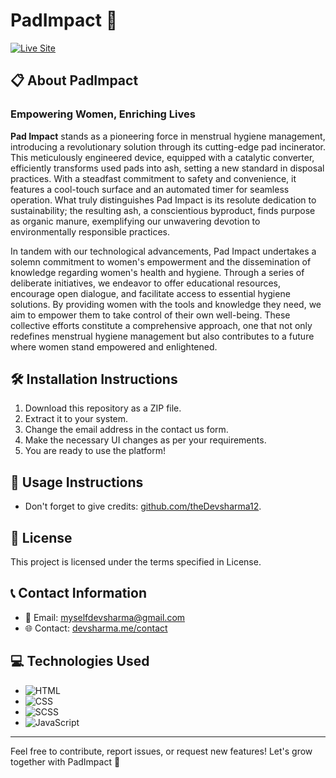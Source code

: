 # PadImpact 🌟

[![Live Site](https://img.shields.io/badge/Live%20Site-padimpact.com-brightgreen)](https://padimpact.com)

## 📋 About PadImpact

### Empowering Women, Enriching Lives

**Pad Impact** stands as a pioneering force in menstrual hygiene management, introducing a revolutionary solution through its cutting-edge pad incinerator. This meticulously engineered device, equipped with a catalytic converter, efficiently transforms used pads into ash, setting a new standard in disposal practices. With a steadfast commitment to safety and convenience, it features a cool-touch surface and an automated timer for seamless operation. What truly distinguishes Pad Impact is its resolute dedication to sustainability; the resulting ash, a conscientious byproduct, finds purpose as organic manure, exemplifying our unwavering devotion to environmentally responsible practices.

In tandem with our technological advancements, Pad Impact undertakes a solemn commitment to women's empowerment and the dissemination of knowledge regarding women's health and hygiene. Through a series of deliberate initiatives, we endeavor to offer educational resources, encourage open dialogue, and facilitate access to essential hygiene solutions. By providing women with the tools and knowledge they need, we aim to empower them to take control of their own well-being. These collective efforts constitute a comprehensive approach, one that not only redefines menstrual hygiene management but also contributes to a future where women stand empowered and enlightened.

## 🛠️ Installation Instructions

1. Download this repository as a ZIP file.
2. Extract it to your system.
3. Change the email address in the contact us form.
4. Make the necessary UI changes as per your requirements.
5. You are ready to use the platform!

## 🚀 Usage Instructions

- Don't forget to give credits: [github.com/theDevsharma12](https://github.com/theDevsharma12).

## 📜 License

This project is licensed under the terms specified in License.

## 📞 Contact Information

- 📧 Email: [myselfdevsharma@gmail.com](mailto:myselfdevsharma@gmail.com)
- 🌐 Contact: [devsharma.me/contact](https://devsharma.me/contact)

## 💻 Technologies Used

- ![HTML](https://img.shields.io/badge/-HTML-orange)
- ![CSS](https://img.shields.io/badge/-CSS-blue)
- ![SCSS](https://img.shields.io/badge/-SCSS-pink)
- ![JavaScript](https://img.shields.io/badge/-JavaScript-yellow)

---

Feel free to contribute, report issues, or request new features! Let's grow together with PadImpact 🌟
